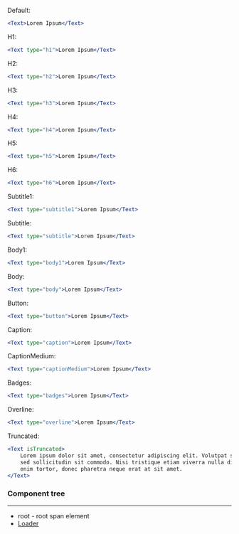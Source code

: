 Default:

```jsx
<Text>Lorem Ipsum</Text>
```

H1:

```jsx
<Text type="h1">Lorem Ipsum</Text>
```

H2:

```jsx
<Text type="h2">Lorem Ipsum</Text>
```

H3:

```jsx
<Text type="h3">Lorem Ipsum</Text>
```

H4:

```jsx
<Text type="h4">Lorem Ipsum</Text>
```

H5:

```jsx
<Text type="h5">Lorem Ipsum</Text>
```

H6:

```jsx
<Text type="h6">Lorem Ipsum</Text>
```

Subtitle1:

```jsx
<Text type="subtitle1">Lorem Ipsum</Text>
```

Subtitle:

```jsx
<Text type="subtitle">Lorem Ipsum</Text>
```

Body1:

```jsx
<Text type="body1">Lorem Ipsum</Text>
```

Body:

```jsx
<Text type="body">Lorem Ipsum</Text>
```

Button:

```jsx
<Text type="button">Lorem Ipsum</Text>
```

Caption:

```jsx
<Text type="caption">Lorem Ipsum</Text>
```

CaptionMedium:

```jsx
<Text type="captionMedium">Lorem Ipsum</Text>
```

Badges:

```jsx
<Text type="badges">Lorem Ipsum</Text>
```

Overline:

```jsx
<Text type="overline">Lorem Ipsum</Text>
```

Truncated:

```jsx
<Text isTruncated>
    Lorem ipsum dolor sit amet, consectetur adipiscing elit. Volutpat sit pellentesque tempor turpis
    sed sollicitudin sit commodo. Nisi tristique etiam viverra nulla diam neque egestas. Pretium
    enim tortor, donec pharetra neque erat at sit amet.
</Text>
```

### Component tree

---

-   root - root span element
-   [Loader](/#/General/Loader)
